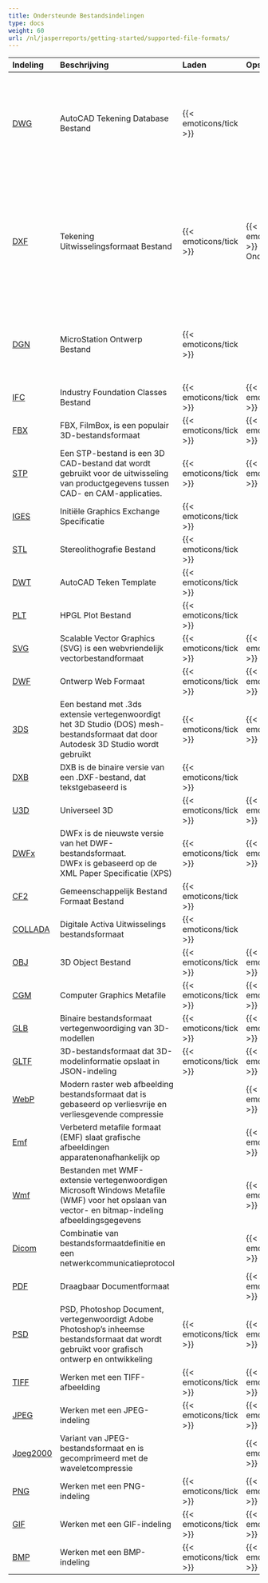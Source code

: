 ```yaml
---
title: Ondersteunde Bestandsindelingen
type: docs
weight: 60
url: /nl/jasperreports/getting-started/supported-file-formats/
---
```


|**Indeling**|**Beschrijving**|**Laden**|**Opslaan**|**Opmerkingen**|
| :- | :- | :- | :- | :- |
|[DWG](https://docs.fileformat.com/cad/dwg/)|AutoCAD Tekening Database Bestand|{{< emoticons/tick >}}| |- 3D Solids (Conisch, Bol, Torus, Cilinder, Doos, Wig)<br />- Gekaderde modellen.<br />- Basis weergavekubus posities.<br />- 3D Vlakken.|
|[DXF](https://docs.fileformat.com/cad/dxf/)|Tekening Uitwisselingsformaat Bestand|{{< emoticons/tick >}}|{{< emoticons/tick >}} (Deels Ondersteund)|- 3D Solids (Conisch, Bol, Torus, Cilinder, Doos, Wig)<br />- Gekaderde modellen.<br />- Basis weergavekubus posities.<br />- 3D Vlakken.<br />- Oppervlakken, Netwerken|
|[DGN](https://docs.fileformat.com/cad/dgn/)|MicroStation Ontwerp Bestand|{{< emoticons/tick >}}| |- 3D Solids (Conisch, Bol, Torus, Cilinder, Doos, Wig)<br />- Oppervlakken, Netwerken|
|[IFC](https://docs.fileformat.com/cad/ifc/)|Industry Foundation Classes Bestand|{{< emoticons/tick >}}|{{< emoticons/tick >}}| |
|[FBX](https://docs.fileformat.com/3d/fbx/)|FBX, FilmBox, is een populair 3D-bestandsformaat|{{< emoticons/tick >}}|{{< emoticons/tick >}}| |
|[STP](https://docs.fileformat.com/3d/stp/)|Een STP-bestand is een 3D CAD-bestand dat wordt gebruikt voor de uitwisseling van productgegevens tussen CAD- en CAM-applicaties.|{{< emoticons/tick >}}|{{< emoticons/tick >}}| |
|[IGES](https://docs.fileformat.com/cad/iges/)|Initiële Graphics Exchange Specificatie|{{< emoticons/tick >}}| | |
|[STL](https://docs.fileformat.com/cad/stl/)|Stereolithografie Bestand|{{< emoticons/tick >}}| | |
|[DWT](https://docs.fileformat.com/cad/dwt/)|AutoCAD Teken Template|{{< emoticons/tick >}}| | |
|[PLT](https://docs.fileformat.com/cad/plt/)|HPGL Plot Bestand|{{< emoticons/tick >}}| | |
|[SVG](https://docs.fileformat.com/page-description-language/svg/)|Scalable Vector Graphics (SVG) is een webvriendelijk vectorbestandformaat|{{< emoticons/tick >}}|{{< emoticons/tick >}}| |
|[DWF](https://docs.fileformat.com/cad/dwf/)|Ontwerp Web Formaat|{{< emoticons/tick >}}|{{< emoticons/tick >}}| |
|[3DS](https://docs.fileformat.com/3d/3ds/)|Een bestand met .3ds extensie vertegenwoordigt het 3D Studio (DOS) mesh-bestandsformaat dat door Autodesk 3D Studio wordt gebruikt|{{< emoticons/tick >}}|{{< emoticons/tick >}}| |
|[DXB](https://docs.fileformat.com/cad/dxb/)|DXB is de binaire versie van een .DXF-bestand, dat tekstgebaseerd is|{{< emoticons/tick >}}| | |
|[U3D](https://docs.fileformat.com/3d/u3d/)|Universeel 3D|{{< emoticons/tick >}}|{{< emoticons/tick >}}|||||
|[DWFx](https://docs.fileformat.com/cad/dwfx/)|DWFx is de nieuwste versie van het DWF-bestandsformaat. <br />DWFx is gebaseerd op de XML Paper Specificatie (XPS)|{{< emoticons/tick >}}|{{< emoticons/tick >}}| |
|[CF2](https://docs.fileformat.com/cad/cf2/)|Gemeenschappelijk Bestand Formaat Bestand|{{< emoticons/tick >}}| | |
|[COLLADA](https://docs.fileformat.com/3d/dae/)|Digitale Activa Uitwisselings bestandsformaat|{{< emoticons/tick >}}| | |
|[OBJ](https://docs.fileformat.com/3d/obj/)|3D Object Bestand|{{< emoticons/tick >}}|{{< emoticons/tick >}}| |
|[CGM](https://docs.fileformat.com/page-description-language/cgm/)|Computer Graphics Metafile|{{< emoticons/tick >}}|{{< emoticons/tick >}}| |
|[GLB](https://docs.fileformat.com/3d/glb/)|Binaire bestandsformaat vertegenwoordiging van 3D-modellen|{{< emoticons/tick >}}|{{< emoticons/tick >}}| |
|[GLTF](https://docs.fileformat.com/3d/gltf/)|3D-bestandsformaat dat 3D-modelinformatie opslaat in JSON-indeling|{{< emoticons/tick >}}|{{< emoticons/tick >}}| |
|[WebP](https://docs.fileformat.com/image/webp/)|Modern raster web afbeelding bestandsformaat dat is gebaseerd op verliesvrije en verliesgevende compressie||{{< emoticons/tick >}}| |
|[Emf](https://docs.fileformat.com/image/emf/)|Verbeterd metafile formaat (EMF) slaat grafische afbeeldingen apparatenonafhankelijk op||{{< emoticons/tick >}}| |
|[Wmf](https://docs.fileformat.com/image/wmf/)|Bestanden met WMF-extensie vertegenwoordigen Microsoft Windows Metafile (WMF) voor het opslaan van vector- en bitmap-indeling afbeeldingsgegevens||{{< emoticons/tick >}}| |
|[Dicom](https://docs.fileformat.com/image/dicom/)|Combinatie van bestandsformaatdefinitie en een netwerkcommunicatieprotocol||{{< emoticons/tick >}}| |
|[PDF](https://docs.fileformat.com/pdf/)|Draagbaar Documentformaat| |{{< emoticons/tick >}}| |
|[PSD](https://docs.fileformat.com/image/psd/)|PSD, Photoshop Document, vertegenwoordigt Adobe Photoshop’s inheemse bestandsformaat dat wordt gebruikt voor grafisch ontwerp en ontwikkeling|{{< emoticons/tick >}}|{{< emoticons/tick >}}| |
|[TIFF](https://docs.fileformat.com/image/tiff/)|Werken met een TIFF-afbeelding|{{< emoticons/tick >}}|{{< emoticons/tick >}}| |
|[JPEG](https://docs.fileformat.com/image/jpeg/)|Werken met een JPEG-indeling|{{< emoticons/tick >}}|{{< emoticons/tick >}}| |
|[Jpeg2000](https://docs.fileformat.com/image/j2c/)|Variant van JPEG-bestandsformaat en is gecomprimeerd met de waveletcompressie||{{< emoticons/tick >}}| |
|[PNG](https://docs.fileformat.com/image/png/)|Werken met een PNG-indeling|{{< emoticons/tick >}}|{{< emoticons/tick >}}| |
|[GIF](https://docs.fileformat.com/image/gif/)|Werken met een GIF-indeling|{{< emoticons/tick >}}|{{< emoticons/tick >}}| |
|[BMP](https://docs.fileformat.com/image/bmp/)|Werken met een BMP-indeling|{{< emoticons/tick >}}|{{< emoticons/tick >}}| |
